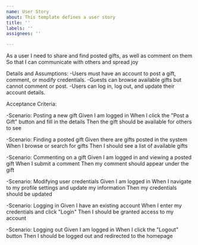 ```yaml
---
name: User Story
about: This template defines a user story
title: ''
labels: ''
assignees: ''

---
```


As a user
I need to share and find posted gifts, as well as comment on them
So that I can communicate with others and spread joy

Details and Assumptions:
-Users must have an account to post a gift, comment, or modify credentials.
-Guests can browse available gifts but cannot comment or post.
-Users can log in, log out, and update their account details.

Acceptance Criteria:

-Scenario: Posting a new gift
Given I am logged in
When I click the "Post a Gift" button and fill in the details
Then the gift should be available for others to see

-Scenario: Finding a posted gift
Given there are gifts posted in the system
When I browse or search for gifts
Then I should see a list of available gifts

-Scenario: Commenting on a gift
Given I am logged in and viewing a posted gift
When I submit a comment
Then my comment should appear under the gift

-Scenario: Modifying user credentials
Given I am logged in
When I navigate to my profile settings and update my information
Then my credentials should be updated

-Scenario: Logging in
Given I have an existing account
When I enter my credentials and click "Login"
Then I should be granted access to my account

-Scenario: Logging out
Given I am logged in
When I click the "Logout" button
Then I should be logged out and redirected to the homepage
